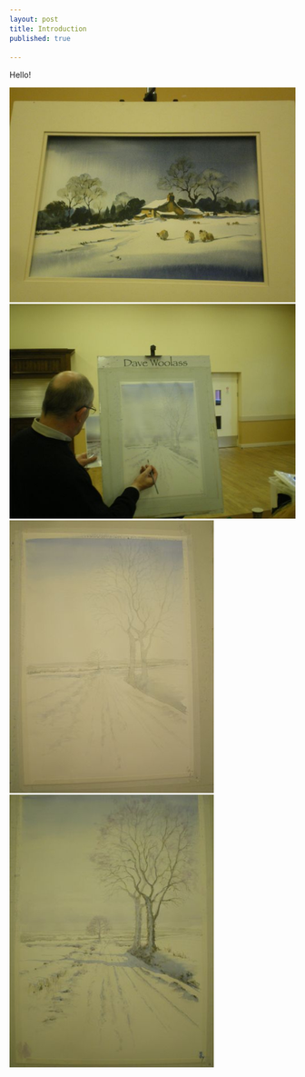 ```yaml
---
layout: post
title: Introduction
published: true

---
```


Hello!

![](assets/2016-01-03-introduction-beb08e91.JPG)
![](assets/2016-01-03-introduction-069a9428.JPG)
![](assets/2016-01-03-introduction-88f877ae.JPG)
![](assets/2016-01-03-introduction-a1ff2b31.JPG)
